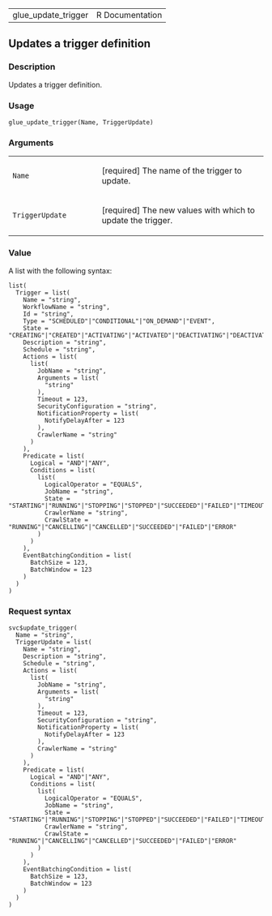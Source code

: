<table style="width: 100%;">
<tbody>
<tr class="odd">
<td>glue_update_trigger</td>
<td style="text-align: right;">R Documentation</td>
</tr>
</tbody>
</table>

## Updates a trigger definition

### Description

Updates a trigger definition.

### Usage

    glue_update_trigger(Name, TriggerUpdate)

### Arguments

<table>
<colgroup>
<col style="width: 35%" />
<col style="width: 65%" />
</colgroup>
<tbody>
<tr class="odd">
<td><code id="glue_update_trigger_:_Name">Name</code></td>
<td><p>[required] The name of the trigger to update.</p></td>
</tr>
<tr class="even">
<td><code
id="glue_update_trigger_:_TriggerUpdate">TriggerUpdate</code></td>
<td><p>[required] The new values with which to update the
trigger.</p></td>
</tr>
</tbody>
</table>

### Value

A list with the following syntax:

    list(
      Trigger = list(
        Name = "string",
        WorkflowName = "string",
        Id = "string",
        Type = "SCHEDULED"|"CONDITIONAL"|"ON_DEMAND"|"EVENT",
        State = "CREATING"|"CREATED"|"ACTIVATING"|"ACTIVATED"|"DEACTIVATING"|"DEACTIVATED"|"DELETING"|"UPDATING",
        Description = "string",
        Schedule = "string",
        Actions = list(
          list(
            JobName = "string",
            Arguments = list(
              "string"
            ),
            Timeout = 123,
            SecurityConfiguration = "string",
            NotificationProperty = list(
              NotifyDelayAfter = 123
            ),
            CrawlerName = "string"
          )
        ),
        Predicate = list(
          Logical = "AND"|"ANY",
          Conditions = list(
            list(
              LogicalOperator = "EQUALS",
              JobName = "string",
              State = "STARTING"|"RUNNING"|"STOPPING"|"STOPPED"|"SUCCEEDED"|"FAILED"|"TIMEOUT"|"ERROR"|"WAITING",
              CrawlerName = "string",
              CrawlState = "RUNNING"|"CANCELLING"|"CANCELLED"|"SUCCEEDED"|"FAILED"|"ERROR"
            )
          )
        ),
        EventBatchingCondition = list(
          BatchSize = 123,
          BatchWindow = 123
        )
      )
    )

### Request syntax

    svc$update_trigger(
      Name = "string",
      TriggerUpdate = list(
        Name = "string",
        Description = "string",
        Schedule = "string",
        Actions = list(
          list(
            JobName = "string",
            Arguments = list(
              "string"
            ),
            Timeout = 123,
            SecurityConfiguration = "string",
            NotificationProperty = list(
              NotifyDelayAfter = 123
            ),
            CrawlerName = "string"
          )
        ),
        Predicate = list(
          Logical = "AND"|"ANY",
          Conditions = list(
            list(
              LogicalOperator = "EQUALS",
              JobName = "string",
              State = "STARTING"|"RUNNING"|"STOPPING"|"STOPPED"|"SUCCEEDED"|"FAILED"|"TIMEOUT"|"ERROR"|"WAITING",
              CrawlerName = "string",
              CrawlState = "RUNNING"|"CANCELLING"|"CANCELLED"|"SUCCEEDED"|"FAILED"|"ERROR"
            )
          )
        ),
        EventBatchingCondition = list(
          BatchSize = 123,
          BatchWindow = 123
        )
      )
    )
